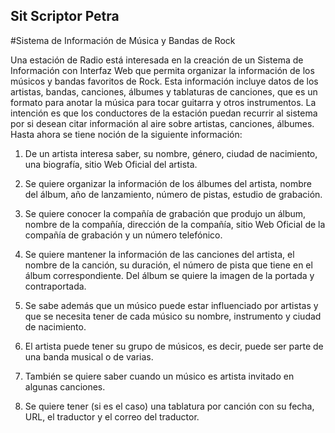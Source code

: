 ## Sit Scriptor Petra
#Sistema de Información de Música y Bandas de Rock

Una estación de Radio está interesada en la creación de un Sistema de Información con Interfaz Web que permita organizar la información de los músicos y bandas favoritos de Rock. Esta información incluye datos de los artistas, bandas, canciones, álbumes y tablaturas de canciones, que es un formato para anotar la música para tocar guitarra y otros instrumentos. La intención es que los conductores de la estación puedan recurrir al sistema por si desean citar información al aire sobre artistas, canciones, álbumes.
Hasta ahora se tiene noción de la siguiente información:
				
1. De un artista interesa saber, su nombre, género, ciudad de nacimiento, una biografía, sitio Web Oficial del artista.

1. Se quiere organizar la información de los álbumes del artista, nombre del álbum, año de lanzamiento, número de pistas, estudio de grabación.

1. Se quiere conocer la compañía de grabación que produjo un álbum, nombre de la compañía, dirección de la compañía, sitio Web Oficial de la compañía de grabación y un número telefónico.

1. Se quiere mantener la información de las canciones del artista, el nombre de la canción, su duración, el número de pista que tiene en el álbum correspondiente. Del álbum se quiere la imagen de la portada y contraportada.

1. Se sabe además que un músico puede estar influenciado por artistas y que se necesita tener de cada músico su nombre, instrumento y ciudad de nacimiento.

1. El artista puede tener su grupo de músicos, es decir, puede ser parte de una banda musical o de varias.

1. También se quiere saber cuando un músico es artista invitado en algunas canciones.

1. Se quiere tener (si es el caso) una tablatura por canción con su fecha, URL, el traductor y el correo del traductor.
